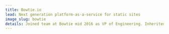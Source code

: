 ```yaml
---
title: Bowtie.io
lead: Next generation platform-as-a-service for static sites
image_slug: bowtie
details: Joined team at Bowtie mid 2016 as VP of Engineering. Inherited large code base and took responsibility for bugs and patches. 
---
```


